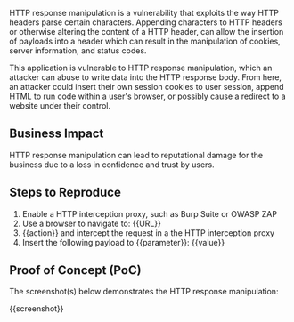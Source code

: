HTTP response manipulation is a vulnerability that exploits the way HTTP headers parse certain characters. Appending characters to HTTP headers or otherwise altering the content of a HTTP header, can allow the insertion of payloads into a header which can result in the manipulation of cookies, server information, and status codes.

This application is vulnerable to HTTP response manipulation, which an attacker can abuse to write data into the HTTP response body. From here, an attacker could insert their own session cookies to user session, append HTML to run code within a user's browser, or possibly cause a redirect to a website under their control.

## Business Impact

HTTP response manipulation can lead to reputational damage for the business due to a loss in confidence and trust by users.

## Steps to Reproduce

1. Enable a HTTP interception proxy, such as Burp Suite or OWASP ZAP
1. Use a browser to navigate to: {{URL}}
1. {{action}} and intercept the request in a the HTTP interception proxy
1. Insert the following payload to {{parameter}}: {{value}}

## Proof of Concept (PoC)

The screenshot(s) below demonstrates the HTTP response manipulation:

{{screenshot}}
